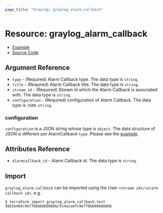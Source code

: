 ```yaml
---
page_title: "Graylog: graylog_alarm_callback"
---
```


# Resource: graylog_alarm_callback

* [Example](https://github.com/terraform-provider-graylog/terraform-provider-graylog/blob/master/examples/v0.12/alarm_callback.tf)
* [Source Code](https://github.com/terraform-provider-graylog/terraform-provider-graylog/blob/master/graylog/resource/stream/alarmcallback/resource.go)

## Argument Reference

* `type` - (Required) Alarm Callback type. The data type is `string`.
* `title` - (Required) Alarm Callback title. The data type is `string`.
* `stream_id` - (Required) Stream id which the Alarm Callback is associated with. The data type is `string`.
* `configuration` - (Required) configuration of Alarm Callback. The data type is `JSON string`.

### configuration

`configuration` is a JSON string whose type is `object`.
The data structure of JSON is different per AlarmCallback `type`.
Please see the [example](https://github.com/terraform-provider-graylog/terraform-provider-graylog/blob/master/examples/v0.12/alarm_callback.tf).

## Attributes Reference

* `alarmcallback_id` - Alarm Callback id. The data type is `string`.

## Import

`graylog_alarm_callback` can be imported using the User `<stream id>/<alarm callback id>`, e.g.

```console
$ terraform import graylog_alarm_callback.test 5bb1b4b5c9e77bbbbbbbbbbb/5c4acaefc9e77bbbbbbbbbbb
```
